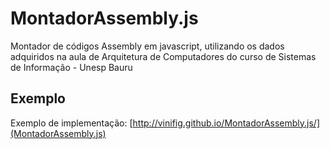 # MontadorAssembly.js

Montador de códigos Assembly em javascript, utilizando os dados adquiridos na aula de Arquitetura de Computadores do curso de Sistemas de Informação - Unesp Bauru

## Exemplo

Exemplo de implementação: [http://vinifig.github.io/MontadorAssembly.js/](MontadorAssembly.js)
